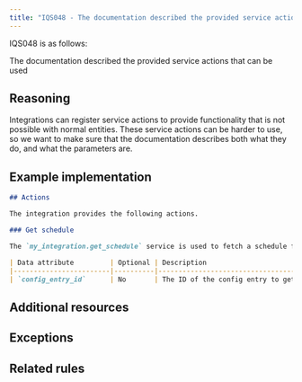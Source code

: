 ```yaml
---
title: "IQS048 - The documentation described the provided service actions that can be used"
---
```


IQS048 is as follows:

The documentation described the provided service actions that can be used

## Reasoning

Integrations can register service actions to provide functionality that is not possible with normal entities.
These service actions can be harder to use, so we want to make sure that the documentation describes both what they do, and what the parameters are.

## Example implementation

```markdown
## Actions

The integration provides the following actions.

### Get schedule

The `my_integration.get_schedule` service is used to fetch a schedule from the integration.

| Data attribute         | Optional | Description                                          |
|------------------------|----------|------------------------------------------------------|
| `config_entry_id`      | No       | The ID of the config entry to get the schedule from. |
```

## Additional resources


## Exceptions


## Related rules

